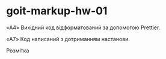 # goit-markup-hw-01

<!-- «A1» Головний HTML-файл називається index.html. -->

<!-- «A2» У корені проекту є папка images з зображеннями. -->

<!-- «A3» У назвах файлів відсутні великі літери, пробіли і трансліт, тільки літери і слова англійської мови. -->

«A4» Вихідний код відформатований за допомогою Prettier.

<!-- «A5» Всі зображення та текстовий контент взяті з макета. -->

<!-- «A6» Всі растрові зображення оптимізовані, використовуючи squoosh. -->

«A7» Код написаний з дотриманням настанови.

Розмітка
<!-- «B1» Розмітка сторінки Студія набрана у файлі index.html. -->

<!-- «B2» Виконана HTML-розмітка всіх елементів макета. -->

<!-- «B3» Теги використані відповідно до їх семантичного змісту. -->

<!-- «B4» HTML проходить перевірку валідатором без помилок. -->

<!-- «B5» У розмітці є теги для виділення основної структури сторінки: <header>, <main> і <footer>. -->

<!-- «B6» Логотип в хедері і футері - це посилання з текстом, не зображення. -->

<!-- «B7» Тег <nav> використаний один раз на сторінці - в хедері. -->

<!-- «B8» Контакти в хедері (пошта і телефон) знаходяться за межами тегу <nav>. -->

<!-- «B9» Тег <h1> використаний один раз на сторінці. -->

<!-- «B10» Елемент з текстом "Замовити послугу" - це кнопка з type="button". -->

<!-- «B11» Заголовки секцій розмічені тегом <h2>. -->

<!-- «B12» У тегів <img> вказані атрибути розмірів, як мінімум width. -->

<!-- «B13» У тегів <img> є атрибут alt, який заповнений коротким описом про те, що зображено на малюнку. -->

<!-- «B14» Зображення експортовані з макета у форматі jpg. -->

<!-- «B15» Групи однотипних елементів зібрані у списки <ul>. -->

<!-- «B16» Тег <address> використаний тільки у футері. -->